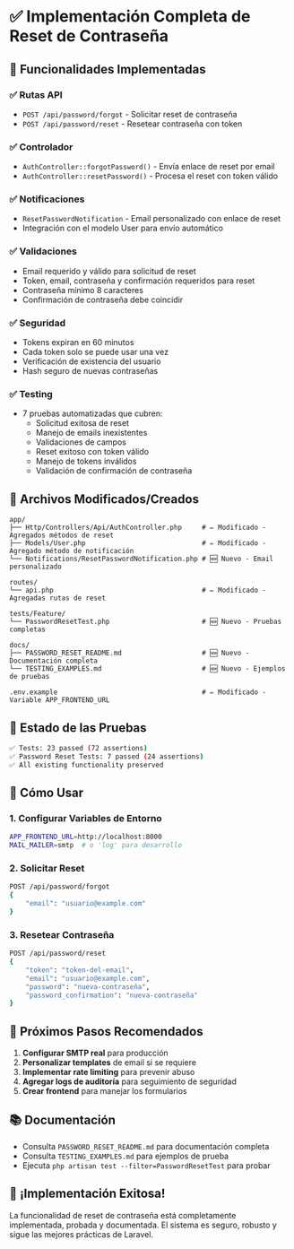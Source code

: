 # ✅ Implementación Completa de Reset de Contraseña

## 🎯 Funcionalidades Implementadas

### ✅ Rutas API
- `POST /api/password/forgot` - Solicitar reset de contraseña
- `POST /api/password/reset` - Resetear contraseña con token

### ✅ Controlador
- `AuthController::forgotPassword()` - Envía enlace de reset por email
- `AuthController::resetPassword()` - Procesa el reset con token válido

### ✅ Notificaciones
- `ResetPasswordNotification` - Email personalizado con enlace de reset
- Integración con el modelo User para envío automático

### ✅ Validaciones
- Email requerido y válido para solicitud de reset
- Token, email, contraseña y confirmación requeridos para reset
- Contraseña mínimo 8 caracteres
- Confirmación de contraseña debe coincidir

### ✅ Seguridad
- Tokens expiran en 60 minutos
- Cada token solo se puede usar una vez
- Verificación de existencia del usuario
- Hash seguro de nuevas contraseñas

### ✅ Testing
- 7 pruebas automatizadas que cubren:
  - Solicitud exitosa de reset
  - Manejo de emails inexistentes
  - Validaciones de campos
  - Reset exitoso con token válido
  - Manejo de tokens inválidos
  - Validación de confirmación de contraseña

## 📁 Archivos Modificados/Creados

```
app/
├── Http/Controllers/Api/AuthController.php     # ✏️ Modificado - Agregados métodos de reset
├── Models/User.php                             # ✏️ Modificado - Agregado método de notificación
└── Notifications/ResetPasswordNotification.php # 🆕 Nuevo - Email personalizado

routes/
└── api.php                                     # ✏️ Modificado - Agregadas rutas de reset

tests/Feature/
└── PasswordResetTest.php                       # 🆕 Nuevo - Pruebas completas

docs/
├── PASSWORD_RESET_README.md                    # 🆕 Nuevo - Documentación completa
└── TESTING_EXAMPLES.md                         # 🆕 Nuevo - Ejemplos de pruebas

.env.example                                    # ✏️ Modificado - Variable APP_FRONTEND_URL
```

## 🚀 Estado de las Pruebas

```bash
✅ Tests: 23 passed (72 assertions)
✅ Password Reset Tests: 7 passed (24 assertions)
✅ All existing functionality preserved
```

## 📖 Cómo Usar

### 1. Configurar Variables de Entorno
```bash
APP_FRONTEND_URL=http://localhost:8000
MAIL_MAILER=smtp  # o 'log' para desarrollo
```

### 2. Solicitar Reset
```bash
POST /api/password/forgot
{
    "email": "usuario@example.com"
}
```

### 3. Resetear Contraseña
```bash
POST /api/password/reset
{
    "token": "token-del-email",
    "email": "usuario@example.com",
    "password": "nueva-contraseña",
    "password_confirmation": "nueva-contraseña"
}
```

## 🔧 Próximos Pasos Recomendados

1. **Configurar SMTP real** para producción
2. **Personalizar templates** de email si se requiere
3. **Implementar rate limiting** para prevenir abuso
4. **Agregar logs de auditoría** para seguimiento de seguridad
5. **Crear frontend** para manejar los formularios

## 📚 Documentación

- Consulta `PASSWORD_RESET_README.md` para documentación completa
- Consulta `TESTING_EXAMPLES.md` para ejemplos de prueba
- Ejecuta `php artisan test --filter=PasswordResetTest` para probar

## 🎉 ¡Implementación Exitosa!

La funcionalidad de reset de contraseña está completamente implementada, probada y documentada. El sistema es seguro, robusto y sigue las mejores prácticas de Laravel.

